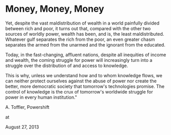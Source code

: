 # Money, Money, Money
Yet, despite the vast maldistribution of wealth in a world painfully divided between rich and poor, it turns out that, compared with the other two sources of worldly power, wealth has been, and is, the least maldistributed. Whatever gulf separates the rich from the poor, an even greater chasm separates the armed from the unarmed and the ignorant from the educated.

Today, in the fast-changing, affluent nations, despite all inequities of income and wealth, the coming struggle for power will increasingly turn into a struggle over the distribution of and access to knowledge.

This is why, unless we understand how and to whom knowledge flows, we can neither protect ourselves against the abuse of power nor create the better, more democratic society that tomorrow's technologies promise. The control of knowledge is the crux of tomorrow's worldwide struggle for power in every human institution."

A. Toffler, Powershift 








at

August 27, 2013















